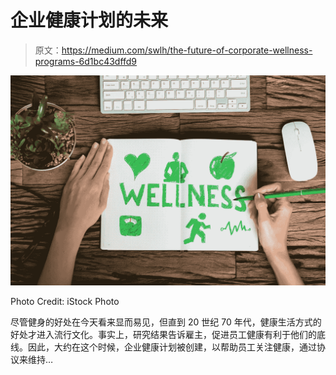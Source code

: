 # 企业健康计划的未来

> 原文：<https://medium.com/swlh/the-future-of-corporate-wellness-programs-6d1bc43dffd9>

![](img/fd0bd2491c841ea6733625ef62b82c04.png)

Photo Credit: iStock Photo

尽管健身的好处在今天看来显而易见，但直到 20 世纪 70 年代，健康生活方式的好处才进入流行文化。事实上，研究结果告诉雇主，促进员工健康有利于他们的底线。因此，大约在这个时候，企业健康计划被创建，以帮助员工关注健康，通过协议来维持…